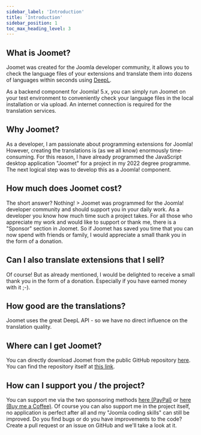 ```yaml
---
sidebar_label: 'Introduction'
title: 'Introduction'
sidebar_position: 1
toc_max_heading_level: 3
---
```


## What is Joomet?

Joomet was created for the Joomla developer community, it allows you to check the language files of your extensions 
and translate them into dozens of languages within seconds using [DeepL](https://www.deepl.com).

As a backend component for Joomla! 5.x, you can simply run Joomet on your test environment to conveniently check your 
language files in the local installation or via upload. An internet connection is required for the translation services.

## Why Joomet?

As a developer, I am passionate about programming extensions for Joomla! However, creating the translations is 
(as we all know) enormously time-consuming. For this reason, I have already programmed the JavaScript desktop 
application "Joomet" for a project in my 2022 degree programme. The next logical step was to develop this as a 
Joomla! component.


## How much does Joomet cost?

The short answer? Nothing! > Joomet was programmed for the Joomla! developer community and should support you in your 
daily work. As a developer you know how much time such a project takes. For all those who appreciate my work and would 
like to support or thank me, there is a "Sponsor" section in Joomet. So if Joomet has saved you time that you can now 
spend with friends or family, I would appreciate a small thank you in the form of a donation.

## Can I also translate extensions that I sell?

Of course! But as already mentioned, I would be delighted to receive a small thank you in the form of a donation. 
Especially if you have earned money with it ;-).

## How good are the translations?

Joomet uses the great DeepL API - so we have no direct influence on the translation quality.

## Where can I get Joomet?

You can directly download Joomet from the public GitHub repository [here](https://github.com/marcorensch/com_joomet/archive/refs/heads/main.zip). 
You can find the repository itself at [this link](https://github.com/marcorensch/com_joomet).

## How can I support you / the project?

You can support me via the two sponsoring methods [here (PayPal)](https://www.paypal.com/ncp/payment/QDZ3XA9V2SDHW) or 
[here (Buy me a Coffee)](https://buymeacoffee.com/nxdesigns). Of course you can also support me in the project itself, 
no application is perfect after all and my "Joomla coding skills" can still be improved. Do you find bugs or do you have 
improvements to the code? Create a pull request or an issue on GitHub and we'll take a look at it.